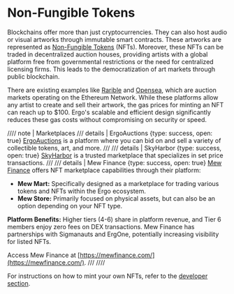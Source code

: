 # Non-Fungible Tokens

Blockchains offer more than just cryptocurrencies. They can also host audio or visual artworks through immutable smart contracts. These artworks are represented as [Non-Fungible Tokens](https://en.wikipedia.org/wiki/Non-fungible_token) (NFTs). Moreover, these NFTs can be traded in decentralized auction houses, providing artists with a global platform free from governmental restrictions or the need for centralized licensing firms. This leads to the democratization of art markets through public blockchain.

There are existing examples like [Rarible](https://rarible.com/) and [Opensea](https://opensea.io/), which are auction markets operating on the Ethereum Network. While these platforms allow any artist to create and sell their artwork, the gas prices for minting an NFT can reach up to $100. Ergo's scalable and efficient design significantly reduces these gas costs without compromising on security or speed. 

//// note | Marketplaces
/// details | ErgoAuctions
     {type: success, open: true}
[ErgoAuctions](ergo-auctions.md) is a platform where you can bid on and sell a variety of collectible tokens, art, and more.
///
/// details | SkyHarbor
     {type: success, open: true}
[SkyHarbor](skyharbor.md) is a trusted marketplace that specializes in set price transactions. 
///
/// details | Mew Finance
     {type: success, open: true}
[Mew Finance](mew-finance.md) offers NFT marketplace capabilities through their platform:

*   **Mew Mart:** Specifically designed as a marketplace for trading various tokens and NFTs within the Ergo ecosystem.
*   **Mew Store:** Primarily focused on physical assets, but can also be an option depending on your NFT type.

**Platform Benefits:**
Higher tiers (4-6) share in platform revenue, and Tier 6 members enjoy zero fees on DEX transactions. Mew Finance has partnerships with Sigmanauts and ErgOne, potentially increasing visibility for listed NFTs.

Access Mew Finance at [https://mewfinance.com/](https://mewfinance.com/).
///
////

For instructions on how to mint your own NFTs, refer to the [developer section](create.md).
